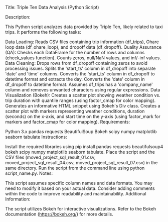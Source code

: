 Title: Triple Ten Data Analysis (Python Script)

Description:

This Python script analyzes data provided by Triple Ten, likely related to taxi trips. It performs the following tasks:

Data Loading: Reads CSV files containing trip information (df_trips), Ohare loop data (df_ohare_loop), and dropoff data (df_dropoff).
Quality Assurance (QA):
Checks each DataFrame for the number of rows and columns (check_values function).
Counts zeros, null/NaN values, and inf/-inf values.
Data Cleaning:
Drops rows from df_dropoff containing zeros to avoid processing issues.
Splits the 'start_ts' column in df_dropoff into separate 'date' and 'time' columns.
Converts the 'start_ts' column in df_dropoff to datetime format and extracts the day.
Converts the 'date' column in df_dropoff to datetime format.
Assumes df_trips has a 'company_name' column and removes unwanted characters using regular expressions.
Data Visualization (Bokeh):
Creates a scatter plot showing weather condition vs. trip duration with quantile ranges (using factor_cmap for color mapping).
Generates an informative HTML snippet using Bokeh's Div class.
Creates a scatter plot with markers representing weather conditions, duration (seconds) on the x-axis, and start time on the y-axis (using factor_mark for markers and factor_cmap for color mapping).
Requirements:

Python 3.x
pandas
requests
BeautifulSoup
Bokeh
scipy
numpy
matplotlib
seaborn
tabulate
Instructions:

Install the required libraries using pip install pandas requests beautifulsoup4 bokeh scipy numpy matplotlib seaborn tabulate.
Place the script and the CSV files (moved_project_sql_result_01.csv, moved_project_sql_result_04.csv, moved_project_sql_result_07.csv) in the same directory.
Run the script from the command line using python script_name.py.
Notes:

This script assumes specific column names and data formats. You may need to modify it based on your actual data.
Consider adding comments within the code to improve readability and maintainability.
Additional Information:

The script utilizes Bokeh for interactive visualizations. Refer to the Bokeh documentation (https://bokeh.org/) for more details.
